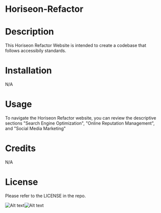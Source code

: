 # Horiseon-Refactor

<h1>Description</h1>

<p>This Horiseon Refactor Website is intended to create a codebase that follows accessibily standards.</p>

<h1>Installation</h1>

<p>N/A</p>

<h1>Usage</h1>

<p>To navigate the Horiseon Refactor website, you can review the descriptive sections "Search Engine Optimization", "Online Reputation Management", and "Social Media Marketing"</p>

<h1>Credits</h1>

<p>N/A</p>

<h1>License</h1>

<p>Please refer to the LICENSE in the repo.</p>

![Alt text](https://file%2B.vscode-resource.vscode-cdn.net/Users/titi/Desktop/Screenshot%202022-12-22%20at%207.12.36%20PM.png?version%3D1671754916793)![Alt text](https://file%2B.vscode-resource.vscode-cdn.net/Users/titi/Desktop/Screenshot%202022-12-22%20at%207.13.24%20PM.png?version%3D1671754927766)